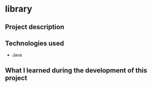 <h1>library</h1>

<h2>Project description</h2>

<h2>Technologies used</h2>
  <ul>
    <li>Java</li>
  </ul>
<h2>What I learned during the development of this project</h2>
